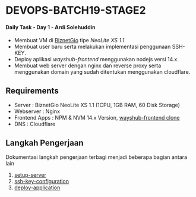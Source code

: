 # DEVOPS-BATCH19-STAGE2
#### Daily Task - Day 1 - Ardi Solehuddin

- Membuat VM di [BiznetGio](biznetgio.com) tipe _NeoLite XS 1.1_ 
- Membuat user baru serta melakukan implementasi penggunaan SSH-KEY. 
- Deploy aplikasi _wayshub-frontend_ menggunakan nodejs versi 14.x.
- Membuat web server dengan nginx dan reverse proxy serta menggunakan domain yang sudah ditentukan menggunakan cloudflare.

## Requirements
- Server : BiznetGio NeoLite XS 1.1 (1CPU, 1GB RAM, 60 Disk Storage)
- Webserver : Nginx
- Frontend Apps : NPM & NVM 14.x Version, [wayshub-frontend clone](https://github.com/dumbwaysdev/wayshub-frontend)
- DNS : Cloudflare

## Langkah Pengerjaan 
Dokumentasi langkah pengerjaan terbagi menjadi beberapa bagian antara lain 
1. [setup-server](setup-server.md)
2. [ssh-key-configuration](ssh-key-configuration.md)
3. [deploy-application](deploy-application.md)
